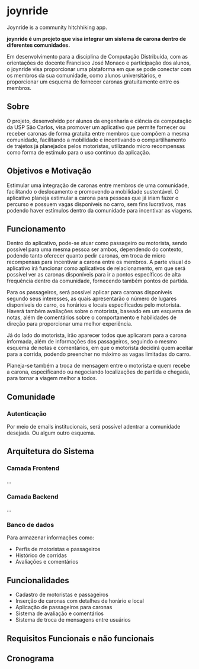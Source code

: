 <!--
SPDX-FileCopyrightText: 2024 The JoynRide Authors

SPDX-License-Identifier: CC0-1.0
-->

# joynride

Joynride is a community hitchhiking app.

**joynride é um projeto que visa integrar um sistema de carona dentro de diferentes comunidades.** 

Em desenvolvimento para a disciplina de Computação Distribuída, com as orientações do docente Francisco José Monaco e participação dos alunos, o joynride visa proporcionar uma plataforma em que se pode conectar com os membros da sua comunidade, como alunos universitários, e proporcionar um esquema de fornecer caronas gratuitamente entre os membros.

## Sobre 

O projeto, desenvolvido por alunos da engenharia e ciência da computação da USP São Carlos, visa promover um aplicativo que permite fornecer ou receber caronas de forma gratuita entre membros que compõem a mesma comunidade, facilitando a mobilidade e incentivando o compartilhamento de trajetos já planejados pelos motoristas, utilizando micro recompensas como forma de estímulo para o uso contínuo da aplicação.

## Objetivos e Motivação

Estimular uma integração de caronas entre membros de uma comunidade, facilitando o deslocamento e promovendo a mobilidade sustentável. O aplicativo planeja estimular a carona para pessoas que já iriam fazer o percurso e possuem vagas disponíveis no carro, sem fins lucrativos, mas podendo haver estímulos dentro da comunidade para incentivar as viagens.

## Funcionamento

Dentro do aplicativo, pode-se atuar como passageiro ou motorista, sendo possível para uma mesma pessoa ser ambos, dependendo do contexto, podendo tanto oferecer quanto pedir caronas, em troca de micro recompensas para incentivar a carona entre os membros. A parte visual do aplicativo irá funcionar como aplicativos de relacionamento, em que será possível ver as caronas disponíveis para ir a pontos específicos de alta frequência dentro da comunidade, fornecendo também pontos de partida.

Para os passageiros, será possível aplicar para caronas disponíveis segundo seus interesses, as quais apresentarão o número de lugares disponíveis do carro, os horários e locais especificados pelo motorista. Haverá também avaliações sobre o motorista, baseado em um esquema de notas, além de comentários sobre o comportamento e habilidades de direção para proporcionar uma melhor experiência.

Já do lado do motorista, irão aparecer todos que aplicaram para a carona informada, além de informações dos passageiros, seguindo o mesmo esquema de notas e comentários, em que o motorista decidirá quem aceitar para a corrida, podendo preencher no máximo as vagas limitadas do carro. 

Planeja-se também a troca de mensagem entre o motorista e quem recebe a carona, especificando ou negociando localizações de partida e chegada, para tornar a viagem melhor a todos.


## Comunidade

### Autenticação

Por meio de emails institucionais, será possível adentrar a comunidade desejada. Ou algum outro esquema. 

## Arquitetura do Sistema

### Camada Frontend
 ...

### Camada Backend
  ...

### Banco de dados

Para armazenar informações como:

- Perfis de motoristas e passageiros
- Histórico de corridas
- Avaliações e comentários

     
    

## Funcionalidades

- Cadastro de motoristas e passageiros
- Inserção de caronas com detalhes de horário e local
- Aplicação de passageiros para caronas
- Sistema de avaliação e comentários
- Sistema de troca de mensagens entre usuários

## Requisitos Funcionais e não funcionais

## Cronograma
